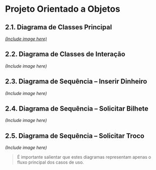 # Projeto Orientado a Objetos

## 2.1. Diagrama de Classes Principal
[*(Include image here)*](https://github.com/guthaluthaa/Source-Code-Inspection/blob/guthaluthaa-patch-doc-1/doc/Captura%20de%20tela%202024-10-02%20235705.png)

## 2.2. Diagrama de Classes de Interação
*(Include image here)*

## 2.3. Diagrama de Sequência – Inserir Dinheiro
*(Include image here)*

## 2.4. Diagrama de Sequência – Solicitar Bilhete
*(Include image here)*

## 2.5. Diagrama de Sequência – Solicitar Troco
*(Include image here)*

> É importante salientar que estes diagramas representam apenas o fluxo principal dos casos de uso.
